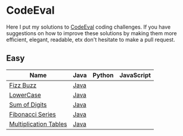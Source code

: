 CodeEval
========

Here I put my solutions to [CodeEval](https://www.codeeval.com/) coding
challenges. If you have suggestions on how to improve these solutions by making
them more efficient, elegant, readable, etx don't hesitate to make a pull
request.

Easy
----

| Name | Java | Python | JavaScript |
|------|------|--------|------------|
|[Fizz Buzz](https://www.codeeval.com/open_challenges/1/)|[Java](https://github.com/mirandaio/codeeval/blob/master/easy/FizzBuzz/Main.java)|||
|[LowerCase](https://www.codeeval.com/open_challenges/20/)|[Java](https://github.com/mirandaio/codeeval/blob/master/easy/LowerCase/Main.java)|||
|[Sum of Digits](https://www.codeeval.com/open_challenges/21/)|[Java](https://github.com/mirandaio/codeeval/blob/master/easy/SumDigits/Main.java)|||
|[Fibonacci Series](https://www.codeeval.com/open_challenges/22/)|[Java](https://github.com/mirandaio/codeeval/blob/master/easy/FibonacciSeries/Main.java)|||
|[Multiplication Tables](https://www.codeeval.com/open_challenges/23/)|[Java](https://github.com/mirandaio/codeeval/blob/master/easy/MultiplicationTables/Main.java)|||
